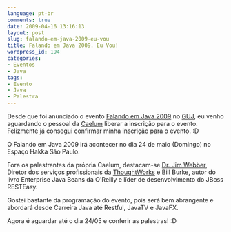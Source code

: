 ```yaml
---
language: pt-br
comments: true
date: 2009-04-16 13:16:13
layout: post
slug: falando-em-java-2009-eu-vou
title: Falando em Java 2009. Eu Vou!
wordpress_id: 194
categories:
- Eventos
- Java
tags:
- Evento
- Java
- Palestra
---
```


Desde que foi anunciado o evento [Falando em Java 2009](http://www.caelum.com.br/falando-em-java/index.html) no [GUJ](http://www.guj.com.br), eu venho aguardando o pessoal da [Caelum](http://www.caelum.com.br/) liberar a inscrição para o evento. Felizmente já consegui confirmar minha inscrição para o evento. :D

O Falando em Java 2009 irá acontecer no dia 24 de maio (Domingo) no Espaço Hakka São Paulo.

Fora os palestrantes da própria Caelum, destacam-se [Dr. Jim Webber](http://jim.webber.name), Diretor dos serviços profissionais da [ThoughtWorks](http://www.thoughtworks.com/) e Bill Burke, autor do livro Enterprise Java Beans da O'Reilly e líder de desenvolvimento do JBoss RESTEasy.

Gostei bastante da programação do evento, pois será bem abrangente e abordará desde Carreira Java até Restful, JavaTV e JavaFX.

Agora é aguardar até o dia 24/05 e conferir as palestras! :D